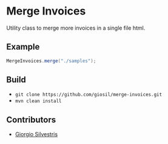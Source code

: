 # Merge Invoices

Utility class to merge more invoices in a single file html.

## Example

```java
MergeInvoices.merge("./samples");
```

## Build

- `git clone https://github.com/giosil/merge-invoices.git`
- `mvn clean install`

## Contributors

* [Giorgio Silvestris](https://github.com/giosil)

